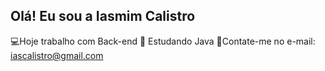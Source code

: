 ## Olá! Eu sou a Iasmim Calistro

💻Hoje trabalho com Back-end
📖 Estudando Java
📧Contate-me no e-mail: iascalistro@gmail.com

